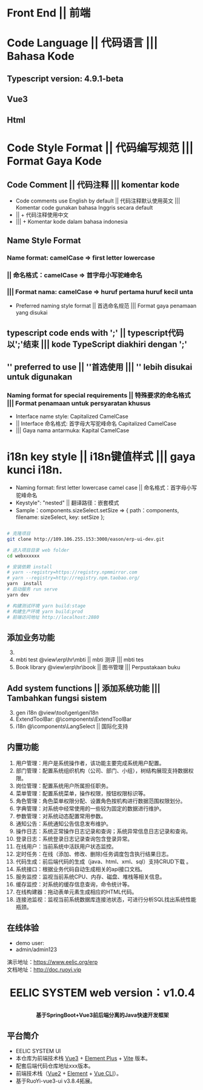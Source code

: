 
# Front End || 前端 


# Code Language || 代码语言 ||| Bahasa Kode
## Typescript version: 4.9.1-beta    
## Vue3 
## Html

# Code Style Format || 代码编写规范 ||| Format Gaya Kode
## Code Comment || 代码注释 ||| komentar kode

*  Code comments use English by default || 代码注释默认使用英文 ||| Komentar code gunakan bahasa Inggris secara default
* || + 代码注释使用中文
* ||| + Komentar kode dalam bahasa indonesia 

## Name Style Format
### Name format: camelCase => first letter lowercase  
### || 命名格式：camelCase => 首字母小写驼峰命名 
### ||| Format nama: camelCase => huruf pertama huruf kecil unta
* Preferred naming style format || 首选命名规范 ||| Format gaya penamaan yang disukai

## typescript code ends with ';' || typescript代码以';'结束 ||| kode TypeScript diakhiri dengan ';'

## '' preferred to use || ''首选使用 ||| '' lebih disukai untuk digunakan

### Naming format for special requirements || 特殊要求的命名格式 ||| Format penamaan untuk persyaratan khusus

* Interface name style: Capitalized CamelCase 
* || Interface 命名格式: 首字母大写驼峰命名 Capitalized CamelCase 
* ||| Gaya nama antarmuka: Kapital CamelCase

# i18n key style || i18n键值样式 ||| gaya kunci i18n.

* Naming format: first letter lowercase camel case || 命名格式：首字母小写驼峰命名
* Keystyle": "nested" || 翻译路径：嵌套模式 
* Sample：components.sizeSelect.setSize => { path：components, filename: sizeSelect, key: setSize };





```bash

# 克隆项目
git clone http://109.106.255.153:3000/eason/erp-ui-dev.git

# 进入项目目录 web folder
cd webxxxxxx

# 安装依赖 install
# yarn --registry=https://registry.npmmirror.com
# yarn --registry=http://registry.npm.taobao.org/
yarn  install
# 启动服务 run serve
yarn dev

# 构建测试环境 yarn build:stage
# 构建生产环境 yarn build:prod
# 前端访问地址 http://localhost:2880
```
## 添加业务功能

03. 
02. mbti test @view\erp\hr\mbti || mbti 测评  ||| mbti tes 
01. Book library @view\erp\hr\book || 图书管理 ||| Perpustakaan buku 

## Add system functions || 添加系统功能 ||| Tambahkan fungsi sistem

03.  gen i18n @view\tool\gen\geni18n
02.  ExtendToolBar: @\components\ExtendToolBar
01.  i18n @\components\LangSelect || 国际化支持 

## 内置功能

1.  用户管理：用户是系统操作者，该功能主要完成系统用户配置。
2.  部门管理：配置系统组织机构（公司、部门、小组），树结构展现支持数据权限。
3.  岗位管理：配置系统用户所属担任职务。
4.  菜单管理：配置系统菜单，操作权限，按钮权限标识等。
5.  角色管理：角色菜单权限分配、设置角色按机构进行数据范围权限划分。
6.  字典管理：对系统中经常使用的一些较为固定的数据进行维护。
7.  参数管理：对系统动态配置常用参数。
8.  通知公告：系统通知公告信息发布维护。
9.  操作日志：系统正常操作日志记录和查询；系统异常信息日志记录和查询。
10. 登录日志：系统登录日志记录查询包含登录异常。
11. 在线用户：当前系统中活跃用户状态监控。
12. 定时任务：在线（添加、修改、删除)任务调度包含执行结果日志。
13. 代码生成：前后端代码的生成（java、html、xml、sql）支持CRUD下载 。
14. 系统接口：根据业务代码自动生成相关的api接口文档。
15. 服务监控：监视当前系统CPU、内存、磁盘、堆栈等相关信息。
16. 缓存监控：对系统的缓存信息查询，命令统计等。
17. 在线构建器：拖动表单元素生成相应的HTML代码。
18. 连接池监视：监视当前系统数据库连接池状态，可进行分析SQL找出系统性能瓶颈。

## 在线体验
- demo user:
- admin/admin123  

演示地址：https://www.eelic.org/erp  
文档地址：http://doc.ruoyi.vip

<h1 align="center" style="margin: 30px 0 30px; font-weight: bold;">EELIC SYSTEM web version：v1.0.4</h1>
<h4 align="center">基于SpringBoot+Vue3前后端分离的Java快速开发框架</h4>


## 平台简介
* EELIC SYSTEM UI
* 本仓库为前端技术栈 [Vue3](https://v3.cn.vuejs.org) + [Element Plus](https://element-plus.org/zh-CN) + [Vite](https://cn.vitejs.dev) 版本。
* 配套后端代码仓库地址xxx版本。
* 前端技术栈（[Vue2](https://cn.vuejs.org) + [Element](https://github.com/ElemeFE/element) + [Vue CLI](https://cli.vuejs.org/zh)）。
* 基于RuoYi-vue3-ui v3.8.4拓展。